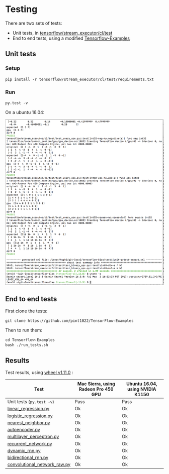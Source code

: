 # Testing

There are two sets of tests:
- Unit tests, in [tensorflow/stream_executor/cl/test](tensorflow/stream_executor/cl/test)
- End to end tests, using a modified [Tensorflow-Examples](https://github.com/pint1022/TensorFlow-Examples.git)

## Unit tests


### Setup
```
pip install -r tensorflow/stream_executor/cl/test/requirements.txt
```

### Run

```
py.test -v
```

On a ubuntu 16.04:

<img src="img/mac_sierra_tests.png" width="600" />

## End to end tests

First clone the tests:
```
git clone https://github.com/pint1022/TensorFlow-Examples
```

Then to run them:
```
cd Tensorflow-Examples
bash ./run_tests.sh
```

## Results

Test results, using [wheel v1.11.0](https://github.com/pint1022/tensorflow/releases/tag/v0.18.3) :

| Test | Mac Sierra, using Radeon Pro 450 GPU | Ubuntu 16.04, using NVIDIA K1150 |
|----- |-------|-------|
| Unit tests (`py.test -v`) | Pass | Pass |
| [linear_regression.py](https://github.com/pint1022/TensorFlow-Examples/blob/as-unit-tests/examples/2_BasicModels/linear_regression.py) |  Ok | Ok |
| [logistic_regression.py](https://github.com/pint1022/TensorFlow-Examples/blob/as-unit-tests/examples/2_BasicModels/logistic_regression.py) | Ok | Ok |
| [nearest_neighbor.py](https://github.com/pint1022/TensorFlow-Examples/blob/as-unit-tests/examples/2_BasicModels/nearest_neighbor.py)  | Ok | Ok |
| [autoencoder.py](https://github.com/pint1022/TensorFlow-Examples/blob/as-unit-tests/examples/3_NeuralNetworks/autoencoder.py)| Ok | Ok |
| [multilayer_perceptron.py](https://github.com/pint1022/TensorFlow-Examples/blob/as-unit-tests/examples/3_NeuralNetworks/multilayer_perceptron.py)  | Ok | Ok |
| [recurrent_network.py](https://github.com/pint1022/TensorFlow-Examples/blob/as-unit-tests/examples/3_NeuralNetworks/recurrent_network.py)  | Ok | Ok |
| [dynamic_rnn.py](https://github.com/pint1022/TensorFlow-Examples/blob/as-unit-tests/examples/3_NeuralNetworks/dynamic_rnn.py)  | Ok | Ok |
| [bidirectional_rnn.py](https://github.com/pint1022/TensorFlow-Examples/blob/as-unit-tests/examples/3_NeuralNetworks/bidirectional_rnn.py)  | Ok | Ok |
| [convolutional_network_raw.py](https://github.com/pint1022/TensorFlow-Examples/blob/as-unit-tests/examples/3_NeuralNetworks/convolutional_network_raw.py)  | Ok | Ok |
